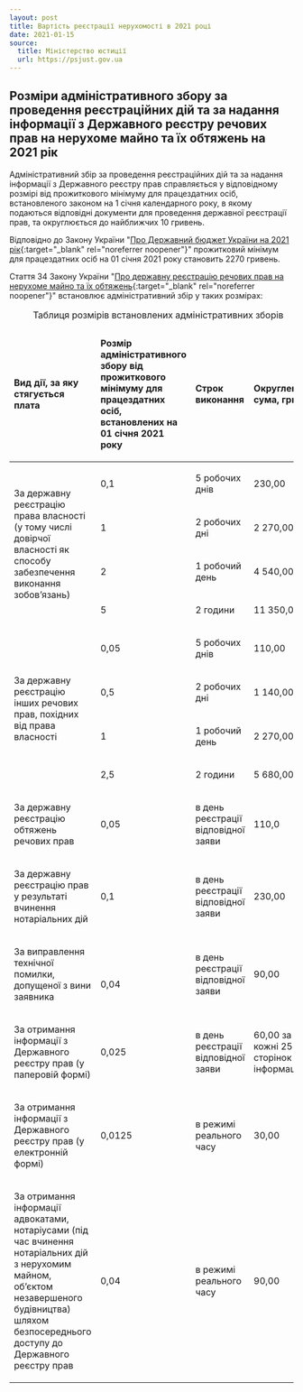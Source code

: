 ```yaml
---
layout: post
title: Вартість реєстрації нерухомості в 2021 році
date: 2021-01-15
source:
  title: Міністерство юстиції
  url: https://psjust.gov.ua
---
```


## Розміри адміністративного збору за проведення реєстраційних дій та за надання інформації з Державного реєстру речових прав на нерухоме майно та їх обтяжень на 2021 рік

Адміністративний збір за проведення реєстраційних дій та за надання інформації з Державного реєстру прав справляється у відповідному розмірі від прожиткового мінімуму для працездатних осіб, встановленого законом на 1 січня календарного року, в якому подаються відповідні документи для проведення державної реєстрації прав, та округлюється до найближчих 10 гривень.

Відповідно до Закону України "[Про Державний бюджет України на  2021 рік](https://zakon.rada.gov.ua/laws/show/1082-20#Text){:target="_blank" rel="noreferrer noopener"}" прожитковий мінімум для працездатних осіб на 01 січня 2021 року становить  2270 гривень.

Стаття 34 Закону України "[Про державну реєстрацію речових прав на нерухоме майно та їх обтяжень](https://zakon.rada.gov.ua/laws/show/1952-15#Text){:target="_blank" rel="noreferrer noopener"}" встановлює адміністративний збір у таких розмірах:

<div class="table-responsive">
<table class="table table-sm table-hover table-striped">
  <caption>Таблиця розмірів встановлених адміністративних зборів</caption>
  <thead>
    <tr>
      <td>
        <p><strong>Вид дії, </strong><strong>за яку стягується плата</strong></p>
      </td>
      <td>
        <p><strong>Розмір адміністративного збору від прожиткового мінімуму для працездатних осіб, встановлених на <br>01 січня 2021 року</strong></p>
      </td>
      <td>
        <p><strong>Строк виконання</strong></p>
      </td>
      <td>
        <p><strong>Округлена сума, грн.</strong></p>
      </td>
    </tr>
  </thead>
  <tbody>
    <tr>
      <td rowspan="4">
        <p>За державну реєстрацію права власності (у тому числі довірчої власності як способу забезпечення виконання зобов’язань)</p>
      </td>
      <td>
        <p>0,1</p>
      </td>
      <td>
        <p>5 робочих днів</p>
      </td>
      <td>
        <p>230,00</p>
      </td>
    </tr>
    <tr>
      <td>
        <p>1</p>
      </td>
      <td>
        <p>2 робочих дні</p>
      </td>
      <td>
        <p>2 270,00</p>
      </td>
    </tr>
    <tr>
      <td>
        <p>2</p>
      </td>
      <td>
        <p>1 робочий день</p>
      </td>
      <td>
        <p>4 540,00</p>
      </td>
    </tr>
    <tr>
      <td>
        <p>5</p>
      </td>
      <td>
        <p>2 години</p>
      </td>
      <td>
        <p>11 350,00</p>
      </td>
    </tr>
    <tr>
      <td rowspan="4">
        <p>За державну реєстрацію інших речових прав, похідних від права власності</p>
      </td>
      <td>
        <p>0,05</p>
      </td>
      <td>
        <p>5 робочих днів</p>
      </td>
      <td>
        <p>110,00</p>
      </td>
    </tr>
    <tr>
      <td>
        <p>0,5</p>
      </td>
      <td>
        <p>2 робочих дні</p>
      </td>
      <td>
        <p>1 140,00</p>
      </td>
    </tr>
    <tr>
      <td>
        <p>1</p>
      </td>
      <td>
        <p>1 робочий день</p>
      </td>
      <td>
        <p>2 270,00</p>
      </td>
    </tr>
    <tr>
      <td>
        <p>2,5</p>
      </td>
      <td>
        <p>2 години</p>
      </td>
      <td>
        <p>5 680,00</p>
      </td>
    </tr>
    <tr>
      <td>
        <p>За державну реєстрацію обтяжень речових прав</p>
      </td>
      <td>
        <p>0,05</p>
      </td>
      <td>
        <p>в день реєстрації відповідної заяви</p>
      </td>
      <td>
        <p>110,0</p>
      </td>
    </tr>
    <tr>
      <td>
        <p>За державну реєстрацію прав у результаті вчинення нотаріальних дій</p>
      </td>
      <td>
        <p>0,1</p>
      </td>
      <td>
        <p>в день реєстрації відповідної заяви</p>
      </td>
      <td>
        <p>230,00</p>
      </td>
    </tr>
    <tr>
      <td>
        <p>За виправлення технічної помилки, допущеної з вини заявника</p>
      </td>
      <td>
        <p>&nbsp;</p>
        <p>0,04</p>
      </td>
      <td>
        <p>в день реєстрації відповідної заяви</p>
      </td>
      <td>
        <p>90,00</p>
      </td>
    </tr>
    <tr>
      <td>
        <p>За отримання інформації з Державного реєстру прав (у паперовій формі)</p>
      </td>
      <td>
        <p>0,025</p>
      </td>
      <td>
        <p>в день реєстрації відповідної заяви</p>
      </td>
      <td>
        <p>60,00 за кожні 25 сторінок інформації</p>
      </td>
    </tr>
    <tr>
      <td>
        <p>За отримання інформації з Державного реєстру прав (у електронній формі)</p>
      </td>
      <td>
        <p>0,0125</p>
      </td>
      <td>
        <p>в режимі реального часу</p>
      </td>
      <td>
        <p>30,00</p>
      </td>
    </tr>
    <tr>
      <td>
        <p>За отримання інформації адвокатами, нотаріусами (під час вчинення нотаріальних дій з нерухомим майном, об’єктом незавершеного будівництва) шляхом безпосереднього доступу до Державного реєстру прав</p>
      </td>
      <td>
        <p>0,04</p>
      </td>
      <td>
        <p>в режимі реального часу</p>
      </td>
      <td>
        <p>90,00</p>
      </td>
    </tr>
  </tbody>
</table>
</div>
